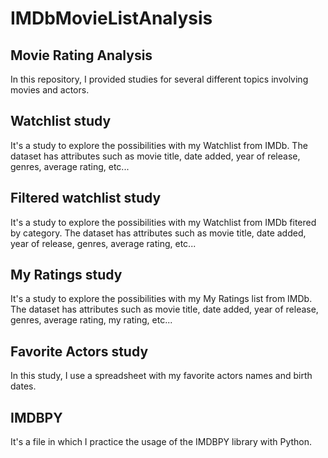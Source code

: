 # IMDbMovieListAnalysis

## Movie Rating Analysis
In this repository, I provided studies for several different topics involving movies and actors.

## Watchlist study
It's a study to explore the possibilities with my Watchlist from IMDb. The dataset has attributes such as movie title, date added, year of release, genres, average rating, etc...

## Filtered watchlist study
It's a study to explore the possibilities with my Watchlist from IMDb fitered by category. The dataset has attributes such as movie title, date added, year of release, genres, average rating, etc...

## My Ratings study
It's a study to explore the possibilities with my My Ratings list from IMDb. The dataset has attributes such as movie title, date added, year of release, genres, average rating, my rating, etc...

## Favorite Actors study
In this study, I use a spreadsheet with my favorite actors names and birth dates.

## IMDBPY
It's a file in which I practice the usage of the IMDBPY library with Python.

